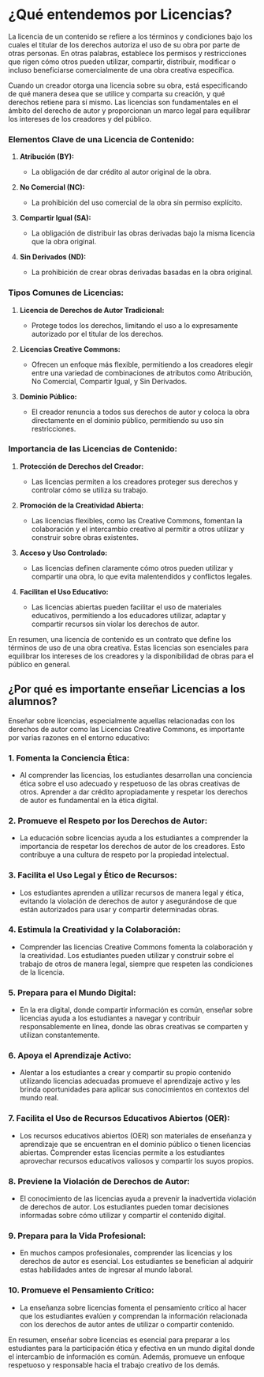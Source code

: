 # ¿Qué entendemos por Licencias?

La licencia de un contenido se refiere a los términos y condiciones bajo los cuales el titular de los derechos autoriza el uso de su obra por parte de otras personas. En otras palabras, establece los permisos y restricciones que rigen cómo otros pueden utilizar, compartir, distribuir, modificar o incluso beneficiarse comercialmente de una obra creativa específica.

Cuando un creador otorga una licencia sobre su obra, está especificando de qué manera desea que se utilice y comparta su creación, y qué derechos retiene para sí mismo. Las licencias son fundamentales en el ámbito del derecho de autor y proporcionan un marco legal para equilibrar los intereses de los creadores y del público.

### Elementos Clave de una Licencia de Contenido:

1. **Atribución (BY):**
   - La obligación de dar crédito al autor original de la obra.

2. **No Comercial (NC):**
   - La prohibición del uso comercial de la obra sin permiso explícito.

3. **Compartir Igual (SA):**
   - La obligación de distribuir las obras derivadas bajo la misma licencia que la obra original.

4. **Sin Derivados (ND):**
   - La prohibición de crear obras derivadas basadas en la obra original.

### Tipos Comunes de Licencias:

1. **Licencia de Derechos de Autor Tradicional:**
   - Protege todos los derechos, limitando el uso a lo expresamente autorizado por el titular de los derechos.

2. **Licencias Creative Commons:**
   - Ofrecen un enfoque más flexible, permitiendo a los creadores elegir entre una variedad de combinaciones de atributos como Atribución, No Comercial, Compartir Igual, y Sin Derivados.

3. **Dominio Público:**
   - El creador renuncia a todos sus derechos de autor y coloca la obra directamente en el dominio público, permitiendo su uso sin restricciones.

### Importancia de las Licencias de Contenido:

1. **Protección de Derechos del Creador:**
   - Las licencias permiten a los creadores proteger sus derechos y controlar cómo se utiliza su trabajo.

2. **Promoción de la Creatividad Abierta:**
   - Las licencias flexibles, como las Creative Commons, fomentan la colaboración y el intercambio creativo al permitir a otros utilizar y construir sobre obras existentes.

3. **Acceso y Uso Controlado:**
   - Las licencias definen claramente cómo otros pueden utilizar y compartir una obra, lo que evita malentendidos y conflictos legales.

4. **Facilitan el Uso Educativo:**
   - Las licencias abiertas pueden facilitar el uso de materiales educativos, permitiendo a los educadores utilizar, adaptar y compartir recursos sin violar los derechos de autor.

En resumen, una licencia de contenido es un contrato que define los términos de uso de una obra creativa. Estas licencias son esenciales para equilibrar los intereses de los creadores y la disponibilidad de obras para el público en general.

## ¿Por qué es importante enseñar Licencias a los alumnos?

Enseñar sobre licencias, especialmente aquellas relacionadas con los derechos de autor como las Licencias Creative Commons, es importante por varias razones en el entorno educativo:

### 1. **Fomenta la Conciencia Ética:**
   - Al comprender las licencias, los estudiantes desarrollan una conciencia ética sobre el uso adecuado y respetuoso de las obras creativas de otros. Aprender a dar crédito apropiadamente y respetar los derechos de autor es fundamental en la ética digital.

### 2. **Promueve el Respeto por los Derechos de Autor:**
   - La educación sobre licencias ayuda a los estudiantes a comprender la importancia de respetar los derechos de autor de los creadores. Esto contribuye a una cultura de respeto por la propiedad intelectual.

### 3. **Facilita el Uso Legal y Ético de Recursos:**
   - Los estudiantes aprenden a utilizar recursos de manera legal y ética, evitando la violación de derechos de autor y asegurándose de que están autorizados para usar y compartir determinadas obras.

### 4. **Estimula la Creatividad y la Colaboración:**
   - Comprender las licencias Creative Commons fomenta la colaboración y la creatividad. Los estudiantes pueden utilizar y construir sobre el trabajo de otros de manera legal, siempre que respeten las condiciones de la licencia.

### 5. **Prepara para el Mundo Digital:**
   - En la era digital, donde compartir información es común, enseñar sobre licencias ayuda a los estudiantes a navegar y contribuir responsablemente en línea, donde las obras creativas se comparten y utilizan constantemente.

### 6. **Apoya el Aprendizaje Activo:**
   - Alentar a los estudiantes a crear y compartir su propio contenido utilizando licencias adecuadas promueve el aprendizaje activo y les brinda oportunidades para aplicar sus conocimientos en contextos del mundo real.

### 7. **Facilita el Uso de Recursos Educativos Abiertos (OER):**
   - Los recursos educativos abiertos (OER) son materiales de enseñanza y aprendizaje que se encuentran en el dominio público o tienen licencias abiertas. Comprender estas licencias permite a los estudiantes aprovechar recursos educativos valiosos y compartir los suyos propios.

### 8. **Previene la Violación de Derechos de Autor:**
   - El conocimiento de las licencias ayuda a prevenir la inadvertida violación de derechos de autor. Los estudiantes pueden tomar decisiones informadas sobre cómo utilizar y compartir el contenido digital.

### 9. **Prepara para la Vida Profesional:**
   - En muchos campos profesionales, comprender las licencias y los derechos de autor es esencial. Los estudiantes se benefician al adquirir estas habilidades antes de ingresar al mundo laboral.

### 10. **Promueve el Pensamiento Crítico:**
   - La enseñanza sobre licencias fomenta el pensamiento crítico al hacer que los estudiantes evalúen y comprendan la información relacionada con los derechos de autor antes de utilizar o compartir contenido.

En resumen, enseñar sobre licencias es esencial para preparar a los estudiantes para la participación ética y efectiva en un mundo digital donde el intercambio de información es común. Además, promueve un enfoque respetuoso y responsable hacia el trabajo creativo de los demás.
